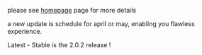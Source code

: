 please see [homepage](http://xamiro.com/) page for  more details

a new update is schedule for april or may, enabling you flawless experience.

Latest - Stable is the 2.0.2 release !



